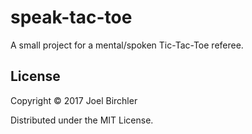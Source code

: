 # speak-tac-toe

A small project for a mental/spoken Tic-Tac-Toe referee.

## License

Copyright © 2017 Joel Birchler

Distributed under the MIT License.
